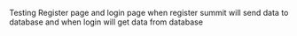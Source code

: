 Testing Register page and login page when register summit will send data to database and when login will get data from database 
